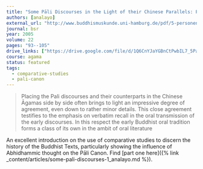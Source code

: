 ```yaml
---
title: "Some Pāli Discourses in the Light of their Chinese Parallels: Part 2"
authors: [analayo]
external_url: "http://www.buddhismuskunde.uni-hamburg.de/pdf/5-personen/analayo/some-pali-dis2.pdf"
journal: bsr
year: 2005
volume: 22
pages: "93--105"
drive_links: ["https://drive.google.com/file/d/1Q6CnYJaYGBnCtPwbIL7_5PaUCa85fH2k/view?usp=drivesdk"]
course: agama
status: featured
tags:
  - comparative-studies
  - pali-canon
---
```


>  Placing the Pali discourses and their counterparts in the Chinese Āgamas side by side often brings to light an impressive degree of agreement, even down to rather minor details. This close agreement testifies to the emphasis on verbatim recall in the oral transmission of the early discourses. In this respect the early Buddhist oral tradition forms a class of its own in the ambit of oral literature

An excellent introduction on the use of comparative studies to discern the history of the Buddhist Texts, particularly showing the influence of Abhidhammic thought on the Pāli Canon. Find [part one here]({% link _content/articles/some-pali-discourses-1_analayo.md %}).

